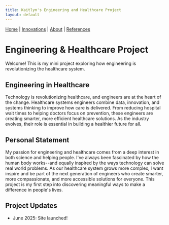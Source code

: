 ```yaml
---
title: Kaitlyn's Engineering and Healthcare Project
layout: default
---
```


[Home](/engineering-healthcare-project/) | [Innovations](/engineering-healthcare-project/innovations) | [About](/engineering-healthcare-project/aboutME) | [References](/engineering-healthcare-project/resources)

# Engineering & Healthcare Project

Welcome! This is my mini project exploring how engineering is revolutionizing the healthcare system.

## Engineering in Healthcare
Technology is revolutionizing healthcare, and engineers are at the heart of the change. Healthcare systems engineers combine data, innovation, and systems thinking to improve how care is delivered. From reducing hospital wait times to helping doctors focus on prevention, these engineers are creating smarter, more efficient healthcare solutions. As the industry evolves, their role is essential in building a healthier future for all.

## Personal Statement 
My passion for engineering and healthcare comes from a deep interest in both science and helping people. I've always been fascinated by how the human body works--and equally inspired by the ways technology can solve real world problems. As our healthcare system grows more complex, I want inspire and be part of the next generation of engineers who create smarter, more compassionate, and more accessible solutions for everyone. This project is my first step into discovering meaningful ways to make a difference in people's lives.

## Project Updates
- June 2025: Site launched!
